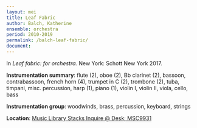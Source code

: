 ```yaml
---
layout: mei
title: Leaf Fabric
author: Balch, Katherine
ensemble: orchestra
period: 2010-2019
permalink: /balch-leaf-fabric/
document: 
---
```


In *Leaf fabric: for orchestra.* New York: Schott New York 2017.

**Instrumentation summary**: flute (2), oboe (2), Bb clarinet (2),  bassoon, contrabassoon, french horn (4), trumpet in C (2), trombone (2), tuba, timpani, misc. percussion, harp (1), piano (1), violin I, violin II, viola, cello, bass

**Instrumentation group**: woodwinds, brass, percussion, keyboard, strings

**Location**: <a href="https://tufts.primo.exlibrisgroup.com/permalink/01TUN_INST/1kc9gia/alma991018911078203851" target="_blank">Music Library Stacks Inquire @ Desk; MSC9931</a>